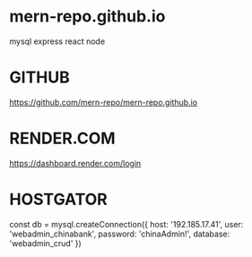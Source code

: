# mern-repo.github.io
mysql express react node

# GITHUB
https://github.com/mern-repo/mern-repo.github.io

# RENDER.COM
https://dashboard.render.com/login

# HOSTGATOR

const db = mysql.createConnection({
  host: '192.185.17.41',
  user: 'webadmin_chinabank',
  password: 'chinaAdmin!',
  database: 'webadmin_crud'
})